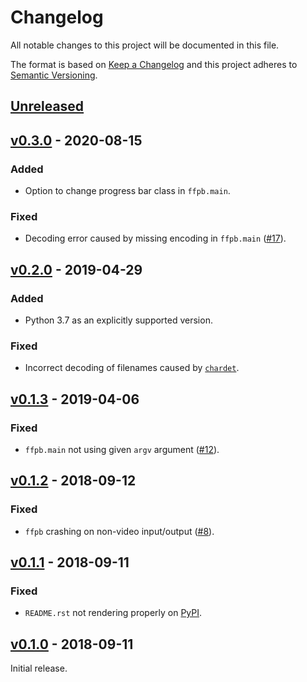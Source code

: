 # Changelog

All notable changes to this project will be documented in this file.

The format is based on [Keep a Changelog](http://keepachangelog.com) and
this project adheres to [Semantic Versioning](http://semver.org/spec/v2.0.0.html).


## [Unreleased]
[Unreleased]: https://github.com/althonos/ffpb/compare/v0.4.0...HEAD


## [v0.3.0] - 2020-08-15
[v0.3.0]: https://github.com/althonos/ffpb/compare/v0.2.0...v0.3.0

### Added
-   Option to change progress bar class in `ffpb.main`.

### Fixed
- Decoding error caused by missing encoding in `ffpb.main` ([#17](https://github.com/althonos/ffpb/issues/17)).


## [v0.2.0] - 2019-04-29
[v0.2.0]: https://github.com/althonos/ffpb/compare/v0.1.3...v0.2.0

### Added
- Python 3.7 as an explicitly supported version.

### Fixed
- Incorrect decoding of filenames caused by [`chardet`](https://pypi.org/project/chardet/).


## [v0.1.3] - 2019-04-06
[v0.1.3]: https://github.com/althonos/ffpb/compare/v0.1.2...v0.1.3

### Fixed
- `ffpb.main` not using given `argv` argument ([#12](https://github.com/althonos/ffpb/pull/12)).


## [v0.1.2] - 2018-09-12
[v0.1.2]: https://github.com/althonos/ffpb/compare/v0.1.1...v0.1.2

### Fixed
- `ffpb` crashing on non-video input/output ([#8](https://github.com/althonos/ffpb/issues/8)).


## [v0.1.1] - 2018-09-11
[v0.1.1]: https://github.com/althonos/ffpb/compare/v0.1.0...v0.1.1

### Fixed
- `README.rst` not rendering properly on [PyPI](https://pypi.org/project/ffpb).


## [v0.1.0] - 2018-09-11
[v0.1.0]: https://github.com/althonos/ffpb/compare/dacd42a...v0.1.0

Initial release.
